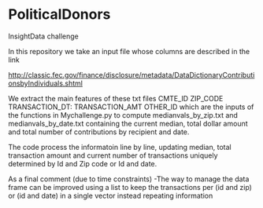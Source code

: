 # PoliticalDonors
InsightData challenge

In this repository we take an input file whose columns are described in the link

http://classic.fec.gov/finance/disclosure/metadata/DataDictionaryContributionsbyIndividuals.shtml

We extract the main features of these txt files
    CMTE_ID
    ZIP_CODE 
    TRANSACTION_DT:
    TRANSACTION_AMT
    OTHER_ID
which are the inputs of the functions in Mychallenge.py to compute medianvals_by_zip.txt and medianvals_by_date.txt containing the current median, total dollar amount and total number of contributions by recipient and date.


The code process the informatoin line by line, updating median, total transaction amount and current number of transactions uniquely determined by Id and Zip code or Id and date.

As a final comment (due to time constraints) 
-The way to manage the data frame can be improved using a list to keep the transactions per (id and zip) or (id and date) in a single vector instead repeating information
